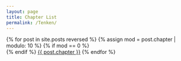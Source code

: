 ```yaml
---
layout: page
title: Chapter List
permalink: /Tenken/
---
```


<p>
{% for post in site.posts reversed %}
  {% assign mod = post.chapter | modulo: 10 %}
  {% if mod == 0 %}
    <br>
  {% endif %}
  <a href="{{ post.url }}">{{ post.chapter }}</a>
{% endfor %}
</p>
